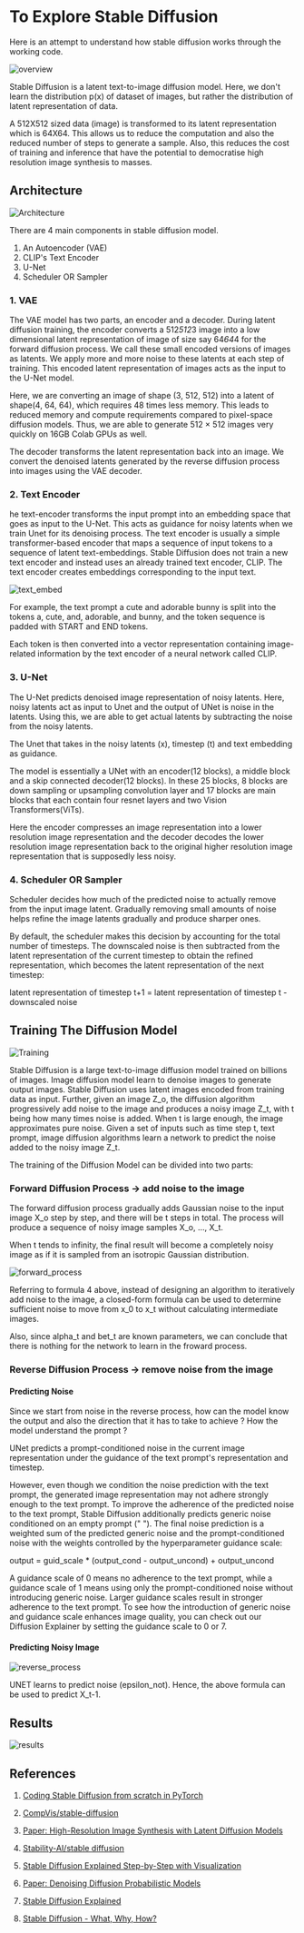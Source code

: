 # To Explore Stable Diffusion

Here is an attempt to understand how stable diffusion works through the working code. 

![overview](https://github.com/ra9hur/Explore-Stable-Diffusion/assets/17127066/56bfa600-5878-437d-8aaa-ab940e778e27)

Stable Diffusion is a latent text-to-image diffusion model. Here, we don't learn the distribution p(x) of dataset of images, but rather the distribution of latent representation of data.

A 512X512 sized data (image) is transformed to its latent representation which is 64X64. This allows us to reduce the computation and also the reduced number of steps to generate a sample. Also, this reduces the cost of training and inference that have the potential to democratise high resolution image synthesis to masses.


## Architecture

![Architecture](https://github.com/ra9hur/Explore-Stable-Diffusion/assets/17127066/fc61aa3c-d739-4419-9da6-7277ad255d9c)


There are 4 main components in stable diffusion model.
1. An Autoencoder (VAE)
2. CLIP's Text Encoder
3. U-Net
4. Scheduler OR Sampler

### 1. VAE

The VAE model has two parts, an encoder and a decoder. During latent diffusion training, the encoder converts a 512*512*3 image into a low dimensional latent representation of image of size say 64*64*4 for the forward diffusion process. We call these small encoded versions of images as latents. We apply more and more noise to these latents at each step of training. This encoded latent representation of images acts as the input to the U-Net model.

Here, we are converting an image of shape (3, 512, 512) into a latent of shape(4, 64, 64), which requires 48 times less memory. This leads to reduced memory and compute requirements compared to pixel-space diffusion models. Thus, we are able to generate 512 × 512 images very quickly on 16GB Colab GPUs as well.

The decoder transforms the latent representation back into an image. We convert the denoised latents generated by the reverse diffusion process into images using the VAE decoder.

### 2. Text Encoder

he text-encoder transforms the input prompt into an embedding space that goes as input to the U-Net. This acts as guidance for noisy latents when we train Unet for its denoising process. The text encoder is usually a simple transformer-based encoder that maps a sequence of input tokens to a sequence of latent text-embeddings. Stable Diffusion does not train a new text encoder and instead uses an already trained text encoder, CLIP. The text encoder creates embeddings corresponding to the input text.

![text_embed](https://github.com/ra9hur/Explore-Stable-Diffusion/assets/17127066/9f7506e5-3d48-44a5-9f20-fedc96c6d4bd)

For example, the text prompt a cute and adorable bunny is split into the tokens a, cute, and, adorable, and bunny, and the token sequence is padded with START and END tokens.

Each token is then converted into a vector representation containing image-related information by the text encoder of a neural network called CLIP. 


### 3. U-Net

The U-Net predicts denoised image representation of noisy latents. Here, noisy latents act as input to Unet and the output of UNet is noise in the latents. Using this, we are able to get actual latents by subtracting the noise from the noisy latents.

The Unet that takes in the noisy latents (x), timestep (t) and text embedding as guidance.

The model is essentially a UNet with an encoder(12 blocks), a middle block and a skip connected decoder(12 blocks). In these 25 blocks, 8 blocks are down sampling or upsampling convolution layer and 17 blocks are main blocks that each contain four resnet layers and two Vision Transformers(ViTs). 

Here the encoder compresses an image representation into a lower resolution image representation and the decoder decodes the lower resolution image representation back to the original higher resolution image representation that is supposedly less noisy.

### 4. Scheduler OR Sampler

Scheduler decides how much of the predicted noise to actually remove from the input image latent. Gradually removing small amounts of noise helps refine the image latents gradually and produce sharper ones.

By default, the scheduler makes this decision by accounting for the total number of timesteps. The downscaled noise is then subtracted from the latent representation of the current timestep to obtain the refined representation, which becomes the latent representation of the next timestep:

latent representation of timestep t+1 = latent representation of timestep t - downscaled noise


## Training The Diffusion Model

![Training](https://github.com/ra9hur/Explore-Stable-Diffusion/assets/17127066/1d8d1f12-c9d2-43d8-ae66-083e7f4dce31)

Stable Diffusion is a large text-to-image diffusion model trained on billions of images. Image diffusion model learn to denoise images to generate output images. Stable Diffusion uses latent images encoded from training data as input. Further, given an image Z_o, the diffusion algorithm progressively add noise to the image and produces a noisy image Z_t, with t being how many times noise is added. When t is large enough, the image approximates pure noise. Given a set of inputs such as time step t, text prompt, image diffusion algorithms learn a network to predict the noise added to the noisy image Z_t.

The training of the Diffusion Model can be divided into two parts:

### Forward Diffusion Process → add noise to the image
The forward diffusion process gradually adds Gaussian noise to the input image X_o step by step, and there will be t steps in total. 
The process will produce a sequence of noisy image samples X_o, …, X_t.

When t tends to infinity, the final result will become a completely noisy image as if it is sampled from an isotropic Gaussian distribution.

![forward_process](https://github.com/ra9hur/Explore-Stable-Diffusion/assets/17127066/8396d3a1-5582-4174-83c6-1d4cf9fa3362)

Referring to formula 4 above, instead of designing an algorithm to iteratively add noise to the image, a closed-form formula can be used to determine sufficient noise to move from x_0 to x_t without calculating intermediate images.

Also, since  alpha_t and bet_t are known parameters, we can conclude that there is nothing for the network to learn in the froward process.


### Reverse Diffusion Process → remove noise from the image

#### Predicting Noise

Since we start from noise in the reverse process, how can the model know the output and also the direction that it has to take to achieve ? How the model understand the prompt ?

UNet predicts a prompt-conditioned noise in the current image representation under the guidance of the text prompt's representation and timestep.

However, even though we condition the noise prediction with the text prompt, the generated image representation may not adhere strongly enough to the text prompt. To improve the adherence of the predicted noise to the text prompt, Stable Diffusion additionally predicts generic noise conditioned on an empty prompt (" "). The final noise prediction is a weighted sum of the predicted generic noise and the prompt-conditioned noise with the weights controlled by the hyperparameter guidance scale:

output = guid_scale * (output_cond - output_uncond) + output_uncond

A guidance scale of 0 means no adherence to the text prompt, while a guidance scale of 1 means using only the prompt-conditioned noise without introducing generic noise. Larger guidance scales result in stronger adherence to the text prompt. To see how the introduction of generic noise and guidance scale enhances image quality, you can check out our Diffusion Explainer by setting the guidance scale to 0 or 7.


#### Predicting Noisy Image

![reverse_process](https://github.com/ra9hur/Explore-Stable-Diffusion/assets/17127066/f28648ed-32c2-4dfb-a221-296b4185c062)

UNET learns to predict noise (epsilon_not). Hence, the above formula can be used to predict X_t-1.



## Results

![results](https://github.com/ra9hur/Explore-Stable-Diffusion/assets/17127066/138c1100-b1b6-4300-8c5c-e1294f08b03d)




## References

1. [Coding Stable Diffusion from scratch in PyTorch](https://www.youtube.com/watch?v=ZBKpAp_6TGI)

2. [CompVis/stable-diffusion](https://github.com/CompVis/stable-diffusion)

3. [Paper: High-Resolution Image Synthesis with Latent Diffusion Models](https://arxiv.org/abs/2112.10752)

4. [Stability-AI/stable diffusion](https://github.com/Stability-AI/stablediffusion)

5. [Stable Diffusion Explained Step-by-Step with Visualization](https://medium.com/polo-club-of-data-science/stable-diffusion-explained-for-everyone-77b53f4f1c4)

6. [Paper: Denoising Diffusion Probabilistic Models](https://arxiv.org/abs/2006.11239)

7. [Stable Diffusion Explained](https://medium.com/@onkarmishra/stable-diffusion-explained-1f101284484d)

8. [Stable Diffusion - What, Why, How?](https://www.youtube.com/watch?v=ltLNYA3lWAQ)